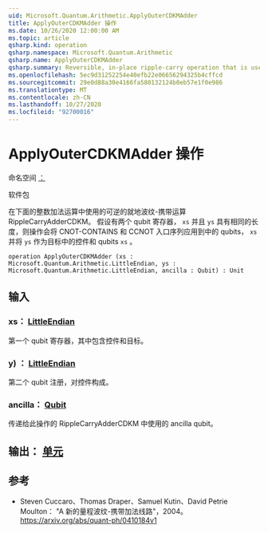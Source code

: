 ```yaml
---
uid: Microsoft.Quantum.Arithmetic.ApplyOuterCDKMAdder
title: ApplyOuterCDKMAdder 操作
ms.date: 10/26/2020 12:00:00 AM
ms.topic: article
qsharp.kind: operation
qsharp.namespace: Microsoft.Quantum.Arithmetic
qsharp.name: ApplyOuterCDKMAdder
qsharp.summary: Reversible, in-place ripple-carry operation that is used in the integer addition operation RippleCarryAdderCDKM below. Given two qubit registers `xs` and `ys` of the same length, the operation applies a ripple carry sequence of CNOT and CCNOT gates with qubits in `xs` and `ys` as the controls and qubits in `xs` as the targets.
ms.openlocfilehash: 5ec9d31252254e40efb22e06656294325b4cffcd
ms.sourcegitcommit: 29e0d88a30e4166fa580132124b0eb57e1f0e986
ms.translationtype: MT
ms.contentlocale: zh-CN
ms.lasthandoff: 10/27/2020
ms.locfileid: "92700016"
---
```

# <a name="applyoutercdkmadder-operation"></a>ApplyOuterCDKMAdder 操作

命名空间 [：](xref:Microsoft.Quantum.Arithmetic)

软件包 [](https://nuget.org/packages/)


在下面的整数加法运算中使用的可逆的就地波纹-携带运算 RippleCarryAdderCDKM。
假设有两个 qubit 寄存器， `xs` 并且 `ys` 具有相同的长度，则操作会将 CNOT-CONTAINS 和 CCNOT 入口序列应用到中的 qubits， `xs` 并将 `ys` 作为目标中的控件和 qubits `xs` 。

```qsharp
operation ApplyOuterCDKMAdder (xs : Microsoft.Quantum.Arithmetic.LittleEndian, ys : Microsoft.Quantum.Arithmetic.LittleEndian, ancilla : Qubit) : Unit
```


## <a name="input"></a>输入

### <a name="xs--littleendian"></a>xs： [LittleEndian](xref:Microsoft.Quantum.Arithmetic.LittleEndian)

第一个 qubit 寄存器，其中包含控件和目标。


### <a name="ys--littleendian"></a>y) ： [LittleEndian](xref:Microsoft.Quantum.Arithmetic.LittleEndian)

第二个 qubit 注册，对控件构成。


### <a name="ancilla--qubit"></a>ancilla： [Qubit](xref:microsoft.quantum.lang-ref.qubit)

传递给此操作的 RippleCarryAdderCDKM 中使用的 ancilla qubit。



## <a name="output--unit"></a>输出： [单元](xref:microsoft.quantum.lang-ref.unit)



## <a name="references"></a>参考

- Steven Cuccaro、Thomas Draper、Samuel Kutin、David Petrie Moulton： "A 新的量程波纹-携带加法线路"，2004。
  https://arxiv.org/abs/quant-ph/0410184v1